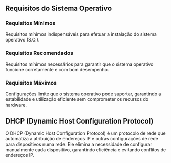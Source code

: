 ## Requisitos do Sistema Operativo

### Requisitos Mínimos
Requisitos mínimos indispensáveis para efetuar a instalação do sistema operativo (S.O.).

### Requisitos Recomendados
Requisitos mínimos necessários para garantir que o sistema operativo funcione corretamente e com bom desempenho.

### Requisitos Máximos
Configurações limite que o sistema operativo pode suportar, garantindo a estabilidade e utilização eficiente sem comprometer os recursos do hardware.

## DHCP (Dynamic Host Configuration Protocol)

O DHCP (Dynamic Host Configuration Protocol) é um protocolo de rede que automatiza a atribuição de endereços IP e outras configurações de rede para dispositivos numa rede. Ele elimina a necessidade de configurar manualmente cada dispositivo, garantindo eficiência e evitando conflitos de endereços IP.


